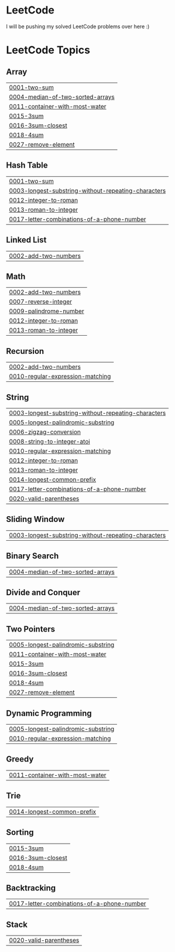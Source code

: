 # LeetCode
I will be pushing my solved LeetCode problems over here :)

<!---LeetCode Topics Start-->
# LeetCode Topics
## Array
|  |
| ------- |
| [0001-two-sum](https://github.com/luffy-2606/LeetCode/tree/master/0001-two-sum) |
| [0004-median-of-two-sorted-arrays](https://github.com/luffy-2606/LeetCode/tree/master/0004-median-of-two-sorted-arrays) |
| [0011-container-with-most-water](https://github.com/luffy-2606/LeetCode/tree/master/0011-container-with-most-water) |
| [0015-3sum](https://github.com/luffy-2606/LeetCode/tree/master/0015-3sum) |
| [0016-3sum-closest](https://github.com/luffy-2606/LeetCode/tree/master/0016-3sum-closest) |
| [0018-4sum](https://github.com/luffy-2606/LeetCode/tree/master/0018-4sum) |
| [0027-remove-element](https://github.com/luffy-2606/LeetCode/tree/master/0027-remove-element) |
## Hash Table
|  |
| ------- |
| [0001-two-sum](https://github.com/luffy-2606/LeetCode/tree/master/0001-two-sum) |
| [0003-longest-substring-without-repeating-characters](https://github.com/luffy-2606/LeetCode/tree/master/0003-longest-substring-without-repeating-characters) |
| [0012-integer-to-roman](https://github.com/luffy-2606/LeetCode/tree/master/0012-integer-to-roman) |
| [0013-roman-to-integer](https://github.com/luffy-2606/LeetCode/tree/master/0013-roman-to-integer) |
| [0017-letter-combinations-of-a-phone-number](https://github.com/luffy-2606/LeetCode/tree/master/0017-letter-combinations-of-a-phone-number) |
## Linked List
|  |
| ------- |
| [0002-add-two-numbers](https://github.com/luffy-2606/LeetCode/tree/master/0002-add-two-numbers) |
## Math
|  |
| ------- |
| [0002-add-two-numbers](https://github.com/luffy-2606/LeetCode/tree/master/0002-add-two-numbers) |
| [0007-reverse-integer](https://github.com/luffy-2606/LeetCode/tree/master/0007-reverse-integer) |
| [0009-palindrome-number](https://github.com/luffy-2606/LeetCode/tree/master/0009-palindrome-number) |
| [0012-integer-to-roman](https://github.com/luffy-2606/LeetCode/tree/master/0012-integer-to-roman) |
| [0013-roman-to-integer](https://github.com/luffy-2606/LeetCode/tree/master/0013-roman-to-integer) |
## Recursion
|  |
| ------- |
| [0002-add-two-numbers](https://github.com/luffy-2606/LeetCode/tree/master/0002-add-two-numbers) |
| [0010-regular-expression-matching](https://github.com/luffy-2606/LeetCode/tree/master/0010-regular-expression-matching) |
## String
|  |
| ------- |
| [0003-longest-substring-without-repeating-characters](https://github.com/luffy-2606/LeetCode/tree/master/0003-longest-substring-without-repeating-characters) |
| [0005-longest-palindromic-substring](https://github.com/luffy-2606/LeetCode/tree/master/0005-longest-palindromic-substring) |
| [0006-zigzag-conversion](https://github.com/luffy-2606/LeetCode/tree/master/0006-zigzag-conversion) |
| [0008-string-to-integer-atoi](https://github.com/luffy-2606/LeetCode/tree/master/0008-string-to-integer-atoi) |
| [0010-regular-expression-matching](https://github.com/luffy-2606/LeetCode/tree/master/0010-regular-expression-matching) |
| [0012-integer-to-roman](https://github.com/luffy-2606/LeetCode/tree/master/0012-integer-to-roman) |
| [0013-roman-to-integer](https://github.com/luffy-2606/LeetCode/tree/master/0013-roman-to-integer) |
| [0014-longest-common-prefix](https://github.com/luffy-2606/LeetCode/tree/master/0014-longest-common-prefix) |
| [0017-letter-combinations-of-a-phone-number](https://github.com/luffy-2606/LeetCode/tree/master/0017-letter-combinations-of-a-phone-number) |
| [0020-valid-parentheses](https://github.com/luffy-2606/LeetCode/tree/master/0020-valid-parentheses) |
## Sliding Window
|  |
| ------- |
| [0003-longest-substring-without-repeating-characters](https://github.com/luffy-2606/LeetCode/tree/master/0003-longest-substring-without-repeating-characters) |
## Binary Search
|  |
| ------- |
| [0004-median-of-two-sorted-arrays](https://github.com/luffy-2606/LeetCode/tree/master/0004-median-of-two-sorted-arrays) |
## Divide and Conquer
|  |
| ------- |
| [0004-median-of-two-sorted-arrays](https://github.com/luffy-2606/LeetCode/tree/master/0004-median-of-two-sorted-arrays) |
## Two Pointers
|  |
| ------- |
| [0005-longest-palindromic-substring](https://github.com/luffy-2606/LeetCode/tree/master/0005-longest-palindromic-substring) |
| [0011-container-with-most-water](https://github.com/luffy-2606/LeetCode/tree/master/0011-container-with-most-water) |
| [0015-3sum](https://github.com/luffy-2606/LeetCode/tree/master/0015-3sum) |
| [0016-3sum-closest](https://github.com/luffy-2606/LeetCode/tree/master/0016-3sum-closest) |
| [0018-4sum](https://github.com/luffy-2606/LeetCode/tree/master/0018-4sum) |
| [0027-remove-element](https://github.com/luffy-2606/LeetCode/tree/master/0027-remove-element) |
## Dynamic Programming
|  |
| ------- |
| [0005-longest-palindromic-substring](https://github.com/luffy-2606/LeetCode/tree/master/0005-longest-palindromic-substring) |
| [0010-regular-expression-matching](https://github.com/luffy-2606/LeetCode/tree/master/0010-regular-expression-matching) |
## Greedy
|  |
| ------- |
| [0011-container-with-most-water](https://github.com/luffy-2606/LeetCode/tree/master/0011-container-with-most-water) |
## Trie
|  |
| ------- |
| [0014-longest-common-prefix](https://github.com/luffy-2606/LeetCode/tree/master/0014-longest-common-prefix) |
## Sorting
|  |
| ------- |
| [0015-3sum](https://github.com/luffy-2606/LeetCode/tree/master/0015-3sum) |
| [0016-3sum-closest](https://github.com/luffy-2606/LeetCode/tree/master/0016-3sum-closest) |
| [0018-4sum](https://github.com/luffy-2606/LeetCode/tree/master/0018-4sum) |
## Backtracking
|  |
| ------- |
| [0017-letter-combinations-of-a-phone-number](https://github.com/luffy-2606/LeetCode/tree/master/0017-letter-combinations-of-a-phone-number) |
## Stack
|  |
| ------- |
| [0020-valid-parentheses](https://github.com/luffy-2606/LeetCode/tree/master/0020-valid-parentheses) |
<!---LeetCode Topics End-->